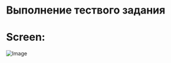 # Выполнение тествого задания

# Screen:
![Image](https://github.com/user-attachments/assets/b29d5ab0-9529-431e-b323-af48d84c007e)